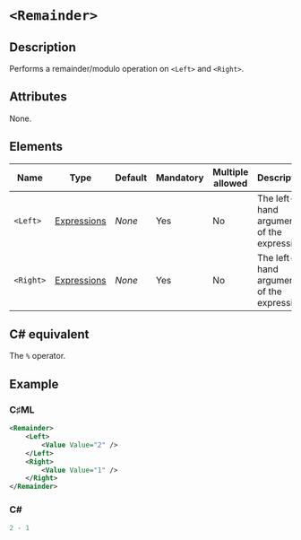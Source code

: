 # `<Remainder>`

## Description

Performs a remainder/modulo operation on `<Left>` and `<Right>`.

## Attributes

None.

## Elements

| Name | Type | Default | Mandatory | Multiple allowed | Description |
|---|---|---|---|---|---|
| `<Left>` | [Expressions](../types/expressions.md) | *None* | Yes | No | The left-hand argument of the expression. |
| `<Right>` | [Expressions](../types/expressions.md) | *None* | Yes | No | The left-hand argument of the expression. |

## C# equivalent

The `%` operator.

## Example

### C♯ML

```xml
<Remainder>
    <Left>
        <Value Value="2" />
    </Left>
    <Right>
        <Value Value="1" />
    </Right>
</Remainder>
```

### C#

```csharp
2 - 1
```
